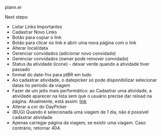 plann.er

Next steps:
- Listar Links Importantes
- Cadastrar Novo Links
- Botão para copiar o link
- Botão para clicar no link e abrir uma nova página com o link
- Alterar local/data
- Gerenciar convidados (adicionar novo convidado)
- Gerenciar convidados (owner pode remover convidado)
- Status da atividade (ícone) - deixar verde quando a atividade tiver passado
- format do date-fns para ptBR em tudo
- Ao cadastrar atividade, o datepicker só pode disponibilizar selecionar datas no período da viagem
- Fazer de um jeito mais performático: ao Cadastrar uma atividade, a atividade aparecer na lista sem que o usuário precise dar reload na página. Atualmente, está assim: [link](src/pages/trip-details/create-activity-modal.tsx#L26)
- Alterar a cor do DayPicker
- (BUG) Quando é selecionada uma viagem de 1 dia, não é possível cadastrar atividade
- Apenas carregar página da viagem, se existir uma viagem. Caso contrário, retornar 404.